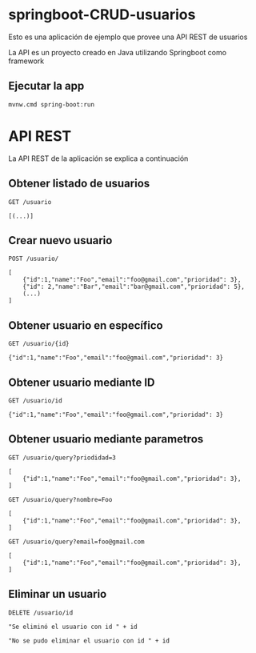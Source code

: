 # springboot-CRUD-usuarios

Esto es una aplicación de ejemplo que provee una API REST de usuarios

La API es un proyecto creado en Java utilizando Springboot como framework

## Ejecutar la app

    mvnw.cmd spring-boot:run

# API REST

La API REST de la aplicación se explica a continuación

## Obtener listado de usuarios

`GET /usuario`

    [(...)]

## Crear nuevo usuario

`POST /usuario/`


    [
        {"id":1,"name":"Foo","email":"foo@gmail.com","prioridad": 3},
        {"id": 2,"name":"Bar","email":"bar@gmail.com","prioridad": 5},
        (...)
    ]

## Obtener usuario en específico

`GET /usuario/{id}`

    {"id":1,"name":"Foo","email":"foo@gmail.com","prioridad": 3}

## Obtener usuario mediante ID

`GET /usuario/id`

    {"id":1,"name":"Foo","email":"foo@gmail.com","prioridad": 3}

## Obtener usuario mediante parametros

`GET /usuario/query?priodidad=3`

    [
        {"id":1,"name":"Foo","email":"foo@gmail.com","prioridad": 3},
    ]

`GET /usuario/query?nombre=Foo`

    [
        {"id":1,"name":"Foo","email":"foo@gmail.com","prioridad": 3},
    ]

`GET /usuario/query?email=foo@gmail.com`

    [
        {"id":1,"name":"Foo","email":"foo@gmail.com","prioridad": 3},
    ]

## Eliminar un usuario

`DELETE /usuario/id`

    "Se eliminó el usuario con id " + id
    
    "No se pudo eliminar el usuario con id " + id
